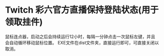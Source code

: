 # Twitch 彩六官方直播保持登陆状态(用于领取挂件)
鼠标连点器，启动之后会持续运行12小时，每隔一分钟点击一次鼠标左键，并且会自动循环移动鼠标位置。
EXE文件在dist文件夹，直接运行即可，可直接关闭以取消。
